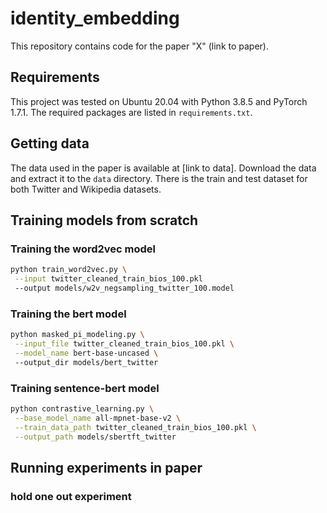 # identity_embedding

This repository contains code for the paper "X" (link to paper).

## Requirements

This project was tested on Ubuntu 20.04 with Python 3.8.5 and PyTorch 1.7.1. The required packages are listed in
`requirements.txt`.

## Getting data

The data used in the paper is available at [link to data]. Download the 
data and extract it to the `data` directory. There is the train and test dataset
for both Twitter and Wikipedia datasets.

## Training models from scratch

### Training the word2vec model
```bash
python train_word2vec.py \
 --input twitter_cleaned_train_bios_100.pkl 
 --output models/w2v_negsampling_twitter_100.model
```

### Training the bert model
```bash
python masked_pi_modeling.py \
 --input_file twitter_cleaned_train_bios_100.pkl \
 --model_name bert-base-uncased \ 
 --output_dir models/bert_twitter
```

### Training sentence-bert model
```bash
python contrastive_learning.py \
 --base_model_name all-mpnet-base-v2 \
 --train_data_path twitter_cleaned_train_bios_100.pkl \
 --output_path models/sbertft_twitter
```

## Running experiments in paper

### hold one out experiment
